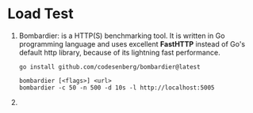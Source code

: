 # Load Test
1.  Bombardier: is a HTTP(S) benchmarking tool. It is written in Go programming language and uses excellent **FastHTTP** instead of Go's default http library, because of its lightning fast performance.
    ``` shell title="Install"
    go install github.com/codesenberg/bombardier@latest
    ```
    ``` shell title="Usage (500 requests using 50 connections and latency distribution)"
    bombardier [<flags>] <url>
    bombardier -c 50 -n 500 -d 10s -l http://localhost:5005
    ```
2.  

